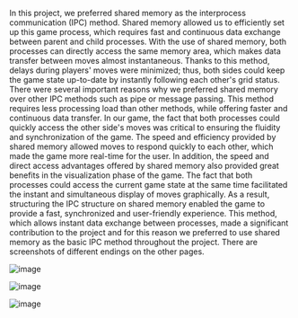 In this project, we preferred shared memory as the interprocess communication (IPC) method.
Shared memory allowed us to efficiently set up this game process, which requires fast and
continuous data exchange between parent and child processes. With the use of shared memory,
both processes can directly access the same memory area, which makes data transfer between
moves almost instantaneous. Thanks to this method, delays during players' moves were
minimized; thus, both sides could keep the game state up-to-date by instantly following each
other's grid status.
There were several important reasons why we preferred shared memory over other IPC methods
such as pipe or message passing. This method requires less processing load than other methods,
while offering faster and continuous data transfer. In our game, the fact that both processes could
quickly access the other side's moves was critical to ensuring the fluidity and synchronization of
the game. The speed and efficiency provided by shared memory allowed moves to respond
quickly to each other, which made the game more real-time for the user.
In addition, the speed and direct access advantages offered by shared memory also provided
great benefits in the visualization phase of the game. The fact that both processes could access
the current game state at the same time facilitated the instant and simultaneous display of moves
graphically. As a result, structuring the IPC structure on shared memory enabled the game to
provide a fast, synchronized and user-friendly experience. This method, which allows instant data
exchange between processes, made a significant contribution to the project and for this reason we
preferred to use shared memory as the basic IPC method throughout the project.
There are screenshots of different endings on the other pages. 

![image](https://github.com/user-attachments/assets/854b240a-8387-4da1-ad7c-9f3ddee849ac)


![image](https://github.com/user-attachments/assets/50b4cc90-9cc0-4127-b3dd-914f2cd3fa4a)

![image](https://github.com/user-attachments/assets/428fe3ed-4073-4f26-943f-ec95e32a37de)

